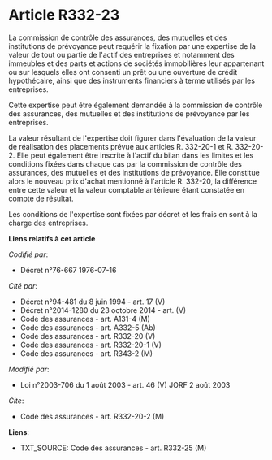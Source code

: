 # Article R332-23

La commission de contrôle des assurances, des mutuelles et des institutions de prévoyance peut requérir la fixation par une
expertise de la valeur de tout ou partie de l'actif des entreprises et notamment des immeubles et des parts et actions de
sociétés immobilières leur appartenant ou sur lesquels elles ont consenti un prêt ou une ouverture de crédit hypothécaire,
ainsi que des instruments financiers à terme utilisés par les entreprises.

Cette expertise peut être également demandée à la commission de contrôle des assurances, des mutuelles et des institutions de
prévoyance par les entreprises.

La valeur résultant de l'expertise doit figurer dans l'évaluation de la valeur de réalisation des placements prévue aux
articles R. 332-20-1 et R. 332-20-2. Elle peut également être inscrite à l'actif du bilan dans les limites et les conditions
fixées dans chaque cas par la commission de contrôle des assurances, des mutuelles et des institutions de prévoyance. Elle
constitue alors le nouveau prix d'achat mentionné à l'article R. 332-20, la différence entre cette valeur et la valeur
comptable antérieure étant constatée en compte de résultat.

Les conditions de l'expertise sont fixées par décret et les frais en sont à la charge des entreprises.

**Liens relatifs à cet article**

_Codifié par_:

  - Décret n°76-667 1976-07-16

_Cité par_:

  - Décret n°94-481 du 8 juin 1994 - art. 17 (V)
  - Décret n°2014-1280 du 23 octobre 2014 - art. (V)
  - Code des assurances - art. A131-4 (M)
  - Code des assurances - art. A332-5 (Ab)
  - Code des assurances - art. R332-20 (V)
  - Code des assurances - art. R332-20-1 (V)
  - Code des assurances - art. R343-2 (M)

_Modifié par_:

  - Loi n°2003-706 du 1 août 2003 - art. 46 (V) JORF 2 août 2003

_Cite_:

  - Code des assurances - art. R332-20-2 (M)

**Liens**:

  - TXT_SOURCE: Code des assurances - art. R332-25 (M)
